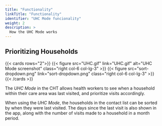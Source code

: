 ```yaml
---
title: "Functionality"
linkTitle: "Functionality"
identifier: "UHC Mode funcionality"
weight: 2
description: >
  How the UHC Mode works
---
```


## Prioritizing Households

{{< cards rows="2">}}
{{< figure src="UHC.gif" link="UHC.gif" alt="UHC Mode screenshot" class="right col-6 col-lg-3" >}}
{{< figure src="sort-dropdown.png" link="sort-dropdown.png" class="right col-6 col-lg-3" >}}
{{< /cards >}}

The _UHC Mode_ in the CHT allows health workers to see when a household within their care area was last visited, and prioritize visits accordingly.

When using the _UHC Mode_, the households in the contact list can be sorted by when they were last visited. The days since the last visit is also shown in the app, along with the number of visits made to a household in a month period.
